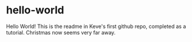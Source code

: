 # hello-world

Hello World!
This is the readme in Keve's first github repo, completed as a tutorial.
Christmas now seems very far away.
